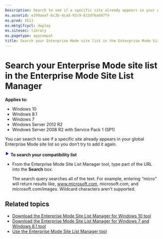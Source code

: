 ```yaml
---
Description: Search to see if a specific site already appears in your global Enterprise Mode site list.
ms.assetid: e399aeaf-6c3b-4cad-93c9-813df6ad47f9 
ms.prod: IE11
ms.mktglfcycl: deploy
ms.sitesec: library
ms.pagetype: appcompat
title: Search your Enterprise Mode site list in the Enterprise Mode Site List Manager (Internet Explorer 11 for IT Pros)
---
```


# Search your Enterprise Mode site list in the Enterprise Mode Site List Manager

**Applies to:**

-   Windows 10
-   Windows 8.1
-   Windows 7
-   Windows Server 2012 R2
-   Windows Server 2008 R2 with Service Pack 1 (SP1)

You can search to see if a specific site already appears in your global Enterprise Mode site list so you don’t try to add it again.

 ![](images/wedge.gif) **To search your compatibility list**

-   From the Enterprise Mode Site List Manager tool, type part of the URL into the **Search** box.<p>
The search query searches all of the text. For example, entering *“micro”* will return results like, www.microsoft.com, microsoft.com, and microsoft.com/images. Wildcard characters aren’t supported.

## Related topics
- [Download the Enterprise Mode Site List Manager for Windows 10 tool](http://go.microsoft.com/fwlink/p/?LinkId=716853)
- [Download the Enterprise Mode Site List Manager for Windows 7 and Windows 8.1 tool](http://go.microsoft.com/fwlink/p/?LinkID=394378)
- [Use the Enterprise Mode Site List Manager tool](use-the-enterprise-mode-site-list-manager-tool.md)
 

 



